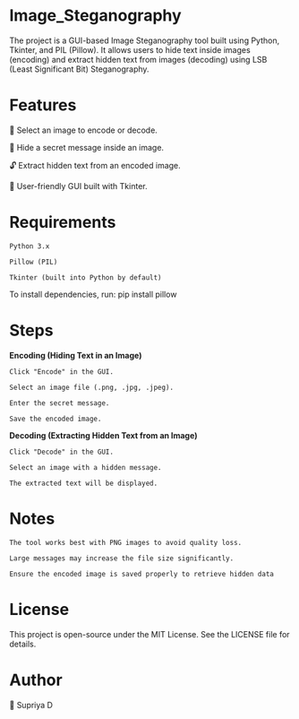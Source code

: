 # Image_Steganography

The project is a GUI-based Image Steganography tool built using Python, Tkinter, and PIL (Pillow). It allows users to hide text inside images (encoding) and extract hidden text from images (decoding) using LSB (Least Significant Bit) Steganography.

# Features

📂 Select an image to encode or decode.

🔏 Hide a secret message inside an image.

🔓 Extract hidden text from an encoded image.

🎨 User-friendly GUI built with Tkinter.

# Requirements

    Python 3.x
    
    Pillow (PIL)
    
    Tkinter (built into Python by default)

To install dependencies, run: pip install pillow

# Steps

**Encoding (Hiding Text in an Image)**

    Click "Encode" in the GUI.
    
    Select an image file (.png, .jpg, .jpeg).
    
    Enter the secret message.
    
    Save the encoded image.
    
**Decoding (Extracting Hidden Text from an Image)**

    Click "Decode" in the GUI.
    
    Select an image with a hidden message.
    
    The extracted text will be displayed.
    

# Notes

    The tool works best with PNG images to avoid quality loss.
    
    Large messages may increase the file size significantly.
    
    Ensure the encoded image is saved properly to retrieve hidden data
    
# License

This project is open-source under the MIT License. See the LICENSE file for details.

# Author

👤 Supriya D

